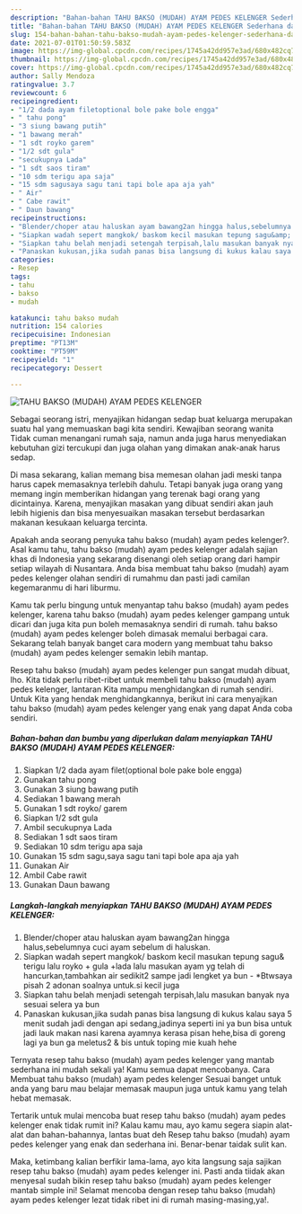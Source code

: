 ```yaml
---
description: "Bahan-bahan TAHU BAKSO (MUDAH) AYAM PEDES KELENGER Sederhana dan Mudah Dibuat"
title: "Bahan-bahan TAHU BAKSO (MUDAH) AYAM PEDES KELENGER Sederhana dan Mudah Dibuat"
slug: 154-bahan-bahan-tahu-bakso-mudah-ayam-pedes-kelenger-sederhana-dan-mudah-dibuat
date: 2021-07-01T01:50:59.583Z
image: https://img-global.cpcdn.com/recipes/1745a42dd957e3ad/680x482cq70/tahu-bakso-mudah-ayam-pedes-kelenger-foto-resep-utama.jpg
thumbnail: https://img-global.cpcdn.com/recipes/1745a42dd957e3ad/680x482cq70/tahu-bakso-mudah-ayam-pedes-kelenger-foto-resep-utama.jpg
cover: https://img-global.cpcdn.com/recipes/1745a42dd957e3ad/680x482cq70/tahu-bakso-mudah-ayam-pedes-kelenger-foto-resep-utama.jpg
author: Sally Mendoza
ratingvalue: 3.7
reviewcount: 6
recipeingredient:
- "1/2 dada ayam filetoptional bole pake bole engga"
- " tahu pong"
- "3 siung bawang putih"
- "1 bawang merah"
- "1 sdt royko garem"
- "1/2 sdt gula"
- "secukupnya Lada"
- "1 sdt saos tiram"
- "10 sdm terigu apa saja"
- "15 sdm sagusaya sagu tani tapi bole apa aja yah"
- " Air"
- " Cabe rawit"
- " Daun bawang"
recipeinstructions:
- "Blender/choper atau haluskan ayam bawang2an hingga halus,sebelumnya cuci ayam sebelum di haluskan."
- "Siapkan wadah sepert mangkok/ baskom kecil masukan tepung sagu&amp; terigu lalu royko + gula +lada lalu masukan ayam yg telah di hancurkan,tambahkan air sedikit2 sampe jadi lengket ya bun  *Btwsaya pisah 2 adonan soalnya untuk.si kecil juga"
- "Siapkan tahu belah menjadi setengah terpisah,lalu masukan banyak nya sesuai selera ya bun"
- "Panaskan kukusan,jika sudah panas bisa langsung di kukus kalau saya 5 menit sudah jadi dengan api sedang,jadinya seperti ini ya bun bisa untuk jadi lauk makan nasi karena ayamnya kerasa pisan hehe,bisa di goreng lagi ya bun ga meletus2 &amp; bis untuk toping mie kuah hehe"
categories:
- Resep
tags:
- tahu
- bakso
- mudah

katakunci: tahu bakso mudah 
nutrition: 154 calories
recipecuisine: Indonesian
preptime: "PT13M"
cooktime: "PT59M"
recipeyield: "1"
recipecategory: Dessert

---
```



![TAHU BAKSO (MUDAH) AYAM PEDES KELENGER](https://img-global.cpcdn.com/recipes/1745a42dd957e3ad/680x482cq70/tahu-bakso-mudah-ayam-pedes-kelenger-foto-resep-utama.jpg)

Sebagai seorang istri, menyajikan hidangan sedap buat keluarga merupakan suatu hal yang memuaskan bagi kita sendiri. Kewajiban seorang  wanita Tidak cuman menangani rumah saja, namun anda juga harus menyediakan kebutuhan gizi tercukupi dan juga olahan yang dimakan anak-anak harus sedap.

Di masa  sekarang, kalian memang bisa memesan olahan jadi meski tanpa harus capek memasaknya terlebih dahulu. Tetapi banyak juga orang yang memang ingin memberikan hidangan yang terenak bagi orang yang dicintainya. Karena, menyajikan masakan yang dibuat sendiri akan jauh lebih higienis dan bisa menyesuaikan masakan tersebut berdasarkan makanan kesukaan keluarga tercinta. 



Apakah anda seorang penyuka tahu bakso (mudah) ayam pedes kelenger?. Asal kamu tahu, tahu bakso (mudah) ayam pedes kelenger adalah sajian khas di Indonesia yang sekarang disenangi oleh setiap orang dari hampir setiap wilayah di Nusantara. Anda bisa membuat tahu bakso (mudah) ayam pedes kelenger olahan sendiri di rumahmu dan pasti jadi camilan kegemaranmu di hari liburmu.

Kamu tak perlu bingung untuk menyantap tahu bakso (mudah) ayam pedes kelenger, karena tahu bakso (mudah) ayam pedes kelenger gampang untuk dicari dan juga kita pun boleh memasaknya sendiri di rumah. tahu bakso (mudah) ayam pedes kelenger boleh dimasak memalui berbagai cara. Sekarang telah banyak banget cara modern yang membuat tahu bakso (mudah) ayam pedes kelenger semakin lebih mantap.

Resep tahu bakso (mudah) ayam pedes kelenger pun sangat mudah dibuat, lho. Kita tidak perlu ribet-ribet untuk membeli tahu bakso (mudah) ayam pedes kelenger, lantaran Kita mampu menghidangkan di rumah sendiri. Untuk Kita yang hendak menghidangkannya, berikut ini cara menyajikan tahu bakso (mudah) ayam pedes kelenger yang enak yang dapat Anda coba sendiri.

<!--inarticleads1-->

##### Bahan-bahan dan bumbu yang diperlukan dalam menyiapkan TAHU BAKSO (MUDAH) AYAM PEDES KELENGER:

1. Siapkan 1/2 dada ayam filet(optional bole pake bole engga)
1. Gunakan  tahu pong
1. Gunakan 3 siung bawang putih
1. Sediakan 1 bawang merah
1. Gunakan 1 sdt royko/ garem
1. Siapkan 1/2 sdt gula
1. Ambil secukupnya Lada
1. Sediakan 1 sdt saos tiram
1. Sediakan 10 sdm terigu apa saja
1. Gunakan 15 sdm sagu,saya sagu tani tapi bole apa aja yah
1. Gunakan  Air
1. Ambil  Cabe rawit
1. Gunakan  Daun bawang




<!--inarticleads2-->

##### Langkah-langkah menyiapkan TAHU BAKSO (MUDAH) AYAM PEDES KELENGER:

1. Blender/choper atau haluskan ayam bawang2an hingga halus,sebelumnya cuci ayam sebelum di haluskan.
1. Siapkan wadah sepert mangkok/ baskom kecil masukan tepung sagu&amp; terigu lalu royko + gula +lada lalu masukan ayam yg telah di hancurkan,tambahkan air sedikit2 sampe jadi lengket ya bun  - *Btwsaya pisah 2 adonan soalnya untuk.si kecil juga
1. Siapkan tahu belah menjadi setengah terpisah,lalu masukan banyak nya sesuai selera ya bun
1. Panaskan kukusan,jika sudah panas bisa langsung di kukus kalau saya 5 menit sudah jadi dengan api sedang,jadinya seperti ini ya bun bisa untuk jadi lauk makan nasi karena ayamnya kerasa pisan hehe,bisa di goreng lagi ya bun ga meletus2 &amp; bis untuk toping mie kuah hehe




Ternyata resep tahu bakso (mudah) ayam pedes kelenger yang mantab sederhana ini mudah sekali ya! Kamu semua dapat mencobanya. Cara Membuat tahu bakso (mudah) ayam pedes kelenger Sesuai banget untuk anda yang baru mau belajar memasak maupun juga untuk kamu yang telah hebat memasak.

Tertarik untuk mulai mencoba buat resep tahu bakso (mudah) ayam pedes kelenger enak tidak rumit ini? Kalau kamu mau, ayo kamu segera siapin alat-alat dan bahan-bahannya, lantas buat deh Resep tahu bakso (mudah) ayam pedes kelenger yang enak dan sederhana ini. Benar-benar taidak sulit kan. 

Maka, ketimbang kalian berfikir lama-lama, ayo kita langsung saja sajikan resep tahu bakso (mudah) ayam pedes kelenger ini. Pasti anda tiidak akan menyesal sudah bikin resep tahu bakso (mudah) ayam pedes kelenger mantab simple ini! Selamat mencoba dengan resep tahu bakso (mudah) ayam pedes kelenger lezat tidak ribet ini di rumah masing-masing,ya!.

